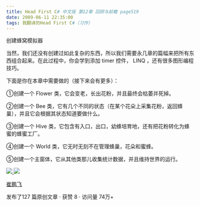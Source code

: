 ```yaml
---
title: Head First C# 中文版 第12章 回顾与前瞻 page519
date: 2009-06-11 22:35:00
tags: 我翻译的Head First C#（习作）
---
```

创建蜂窝模拟器

  

当然，我们还没有创建过如此复杂的东西，所以我们需要永几章的篇幅来把所有东西组合起来。在此过程中，你会学到添加  timer  控件，  LINQ
，还有很多图形编程技巧。

  

下面是你在本章中需要做的（接下来会有更多）：

  

①创建一个  Flower  类，它会变老，长出花粉，并且最终会枯萎并死掉。

②创建一个  Bee  类，它有几个不同的状态（在某个花朵上采集花粉，返回蜂巢），并且它会根据其状态知道要做什么。

③创建一个  Hive  类，它包含有入口，出口，幼蜂培育地，还有把花粉转化为蜂蜜的蜂蜜工厂。

④创建一个  World  类，它无时无刻不在管理蜂巢，花朵和蜜蜂。

⑤创建一个主窗体，它从其他类那儿收集统计数据，并且维持世界的运行。

  



[ ![](https://profile.csdnimg.cn/5/2/5/3_cuipengfei1)
![](https://g.csdnimg.cn/static/user-reg-year/1x/11.png)
](https://blog.csdn.net/cuipengfei1)

[ 崔鹏飞 ](https://blog.csdn.net/cuipengfei1)

发布了127 篇原创文章  ·  获赞 8  ·  访问量 74万+

